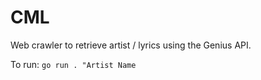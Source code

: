 # CML
Web crawler to retrieve artist / lyrics using the Genius API.


To run:
`go run . "Artist Name`
